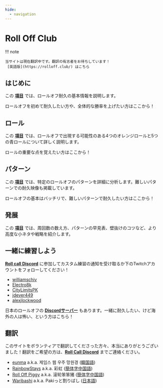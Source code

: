 ```yaml
---
hide:
  - navigation
---
```


# Roll Off Club

!!! note

    当サイトは現在翻訳中です。翻訳の有志者をお待ちしています！
     [英語版](https://rolloff.club/) はこちら

## はじめに

この [**項目**](getting-started/index.md) では、ロールオフ耐久の基本情報を説明します。

ロールオフを初めて耐久したい方や、全体的な勝率を上げたい方はここから！

## ロール

この [**項目**](rolls/index.md) では、ロールオフで出現する可能性のある4つのオレンジロールと5つの青ロールについて詳しく説明します。

ロールの重要な点を覚えたい方はここから！

## パターン

この [**項目**](variations/index.md) では、特定のロールオフのパターンを詳細に分析します。難しいパターンでの耐久映像も掲載しています。

ロールオフの基本はバッチリで、難しいパターンで耐久したい方はここから！

## 発展

この [**項目**](advanced/index.md) では、周回数の数え方、パターンの早見表、壁抜けのコツなど、より高度な小ネタや戦略を紹介します。

## 一緒に練習しよう

 [**Roll call Discord**][RollCallDiscord] に参加してカスタム練習の通知を受け取るか下のTwitchアカウントをフォローしてください！

* [williamschiv](https://www.twitch.tv/williamschiv)
* [Electro8k](https://www.youtube.com/@Electro8k)
* [CityLimitsPK](https://www.twitch.tv/citylimitspk)
* [jdever449](https://www.twitch.tv/jdever449)
* [alexjlockwood](https://www.twitch.tv/alexjlockwood)

日本のロールオフの [**Discordサーバー**][RollofJP] もあります。一緒に耐久したい、けど海外の人は怖い、という方はこちら！

## 翻訳

このサイトをボランティアで翻訳してくださった方々、本当にありがとうございました！翻訳をご希望の方は、[**Roll Call Discord**][RollCallDiscord] までご連絡ください。

* [eunma](https://github.com/qutrits) a.k.a. 제임스 웹 우주 망원경 ([韓国語](/ko))
* [RainbowStays](https://twitter.com/RainbowStays) a.k.a. 彩虹 ([簡体字中国語](/zh))
* [Roll Off Piggy](https://space.bilibili.com/476949409) a.k.a. 滚轮笨笨猪 ([簡体字中国語](/zh))
* [Waribashi](https://twitter.com/Paki_waribashi) a.k.a. Pakiっと割りばし ([日本語](/ja))

[RollCallDiscord]: <https://discord.gg/xf9D89Hfxa> "Roll Call Discord"
[RollofJP]: <https://discord.gg/uCtKRSF8SB> "RollofJP"
